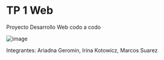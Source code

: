 # TP 1 Web
Proyecto Desarrollo Web codo a codo

![image](https://user-images.githubusercontent.com/112291318/187053592-fa2cfcb8-0564-47fa-ae25-384cdc4aa799.png)

Integrantes: Ariadna Geromin, Irina Kotowicz, Marcos Suarez
